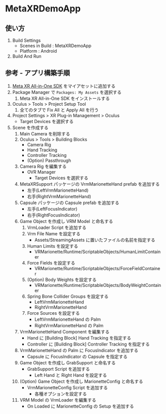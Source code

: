 # MetaXRDemoApp

## 使い方

1. Build Settings
   - Scenes in Build : MetaXRDemoApp
   - Platform : Android
2. Build And Run

## 参考 - アプリ構築手順

1. [Meta XR All-in-One SDK](https://assetstore.unity.com/packages/tools/integration/meta-xr-all-in-one-sdk-269657)
  をマイアセットに追加する
2. Package Manager で `Packages: My Assets` を選択する
   1. Meta XR All-in-One SDK をインストールする
3. Oculus > Tools > Project Setup Tool
   1. 全てのタブで Fix All と Apply All を行う
4. Project Settings > XR Plug-in Management > Oculus
   - Target Devices を選択する
5. Scene を作成する
   1. Main Camera を削除する
   2. Oculus > Tools > Building Blocks
      - Camera Rig
      - Hand Tracking
      - Controller Tracking
      - (Option) Passthrough
   3. Camera Rig を編集する
      - OVR Manager
         - Target Devices を選択する
   4. MetaXRSupport パッケージの VrmMarionetteHand prefab を追加する
      - 左手(LeftVrmMarionetteHand)
      - 右手(RightVrmMarionetteHand)
   5. Capsule パッケージの Capsule prefab を追加する
      - 左手(LeftFocusIndicator)
      - 右手(RightFocusIndicator)
   6. Game Object を作成し VRM Model と命名する
      1. VrmLoader Script を追加する
      2. Vrm File Name を設定する
         - Assets/StreamingAssets に置いたファイルの名前を指定する
      3. Human Limits を設定する
         - VRMarionette/Runtime/ScriptableObjects/HumanLimitContainer
      4. Force Fields を設定する
         - VRMarionette/Runtime/ScriptableObjects/ForceFieldContainer
      5. (Option) Body Weights を設定する
         - VRMarionette/Runtime/ScriptableObjects/BodyWeightContainer
      6. Spring Bone Collider Groups を設定する
         - LeftVrmMarionetteHand
         - RightVrmMarionetteHand
      7. Force Sources を設定する
         - LeftVrmMarionetteHand の Palm
         - RightVrmMarionetteHand の Palm
   7. VrmMarionetteHand Component を編集する
      - Hand に [Building Block] Hand Tracking を指定する 
      - Controller に [Building Block] Controller Tracking を指定する
   8. VrmMarionetteHand の Palm に FocusIndicator を追加する
      - Capsule に FocusIndicator の Capsule を指定する
   9. Game Object を作成し GrabSupport と命名する
      - GrabSupport Script を追加する
         - Left Hand と Right Hand を設定する
   10. (Option) Game Object を作成し MarionetteConfig と命名する
       - VrmMarionetteConfig Script を追加する
          - 各種オプションを設定する
   11. VRM Model の VrmLoader を編集する
       - On Loaded に MarionetteConfig の Setup を追加する
